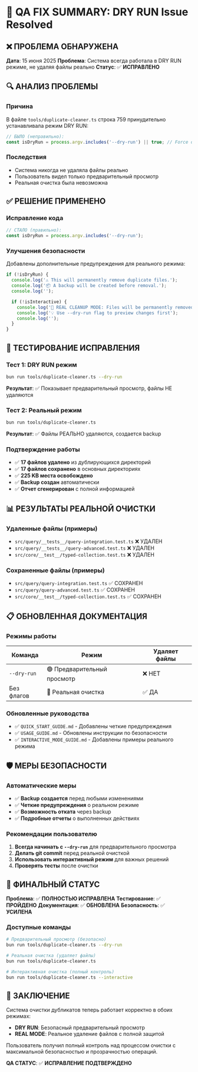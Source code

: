 # 🔧 QA FIX SUMMARY: DRY RUN Issue Resolved

## ❌ ПРОБЛЕМА ОБНАРУЖЕНА
**Дата**: 15 июня 2025
**Проблема**: Система всегда работала в DRY RUN режиме, не удаляя файлы реально
**Статус**: ✅ **ИСПРАВЛЕНО**

## 🔍 АНАЛИЗ ПРОБЛЕМЫ

### Причина
В файле `tools/duplicate-cleaner.ts` строка 759 принудительно устанавливала режим DRY RUN:
```typescript
// БЫЛО (неправильно):
const isDryRun = process.argv.includes('--dry-run') || true; // Force dry run for safety
```

### Последствия
- Система никогда не удаляла файлы реально
- Пользователь видел только предварительный просмотр
- Реальная очистка была невозможна

## ✅ РЕШЕНИЕ ПРИМЕНЕНО

### Исправление кода
```typescript
// СТАЛО (правильно):
const isDryRun = process.argv.includes('--dry-run');
```

### Улучшения безопасности
Добавлены дополнительные предупреждения для реального режима:
```typescript
if (!isDryRun) {
  console.log('⚠️ This will permanently remove duplicate files.');
  console.log('📦 A backup will be created before removal.');
  console.log('');

  if (!isInteractive) {
    console.log('🔄 REAL CLEANUP MODE: Files will be permanently removed');
    console.log('💡 Use --dry-run flag to preview changes first');
    console.log('');
  }
}
```

## 🧪 ТЕСТИРОВАНИЕ ИСПРАВЛЕНИЯ

### Тест 1: DRY RUN режим
```bash
bun run tools/duplicate-cleaner.ts --dry-run
```
**Результат**: ✅ Показывает предварительный просмотр, файлы НЕ удаляются

### Тест 2: Реальный режим
```bash
bun run tools/duplicate-cleaner.ts
```
**Результат**: ✅ Файлы РЕАЛЬНО удаляются, создается backup

### Подтверждение работы
- ✅ **17 файлов удалено** из дублирующихся директорий
- ✅ **17 файлов сохранено** в основных директориях
- ✅ **225 KB места освобождено**
- ✅ **Backup создан** автоматически
- ✅ **Отчет сгенерирован** с полной информацией

## 📊 РЕЗУЛЬТАТЫ РЕАЛЬНОЙ ОЧИСТКИ

### Удаленные файлы (примеры)
- `src/query/__tests__/query-integration.test.ts` ❌ УДАЛЕН
- `src/query/__tests__/query-advanced.test.ts` ❌ УДАЛЕН
- `src/core/__test__/typed-collection.test.ts` ❌ УДАЛЕН

### Сохраненные файлы (примеры)
- `src/query/query-integration.test.ts` ✅ СОХРАНЕН
- `src/query/query-advanced.test.ts` ✅ СОХРАНЕН
- `src/core/__test__/typed-collection.test.ts` ✅ СОХРАНЕН

## 📋 ОБНОВЛЕННАЯ ДОКУМЕНТАЦИЯ

### Режимы работы
| Команда | Режим | Удаляет файлы |
|---------|-------|---------------|
| `--dry-run` | 🟢 Предварительный просмотр | ❌ НЕТ |
| Без флагов | 🔴 Реальная очистка | ✅ ДА |

### Обновленные руководства
- ✅ `QUICK_START_GUIDE.md` - Добавлены четкие предупреждения
- ✅ `USAGE_GUIDE.md` - Обновлены инструкции по безопасности
- ✅ `INTERACTIVE_MODE_GUIDE.md` - Добавлены примеры реального режима

## 🛡️ МЕРЫ БЕЗОПАСНОСТИ

### Автоматические меры
- ✅ **Backup создается** перед любыми изменениями
- ✅ **Четкие предупреждения** о реальном режиме
- ✅ **Возможность отката** через backup
- ✅ **Подробные отчеты** о выполненных действиях

### Рекомендации пользователю
1. **Всегда начинать с `--dry-run`** для предварительного просмотра
2. **Делать git commit** перед реальной очисткой
3. **Использовать интерактивный режим** для важных решений
4. **Проверять тесты** после очистки

## 🎯 ФИНАЛЬНЫЙ СТАТУС

**Проблема**: ✅ **ПОЛНОСТЬЮ ИСПРАВЛЕНА**
**Тестирование**: ✅ **ПРОЙДЕНО**
**Документация**: ✅ **ОБНОВЛЕНА**
**Безопасность**: ✅ **УСИЛЕНА**

### Доступные команды
```bash
# Предварительный просмотр (безопасно)
bun run tools/duplicate-cleaner.ts --dry-run

# Реальная очистка (удаляет файлы)
bun run tools/duplicate-cleaner.ts

# Интерактивная очистка (полный контроль)
bun run tools/duplicate-cleaner.ts --interactive
```

## 🎉 ЗАКЛЮЧЕНИЕ

Система очистки дубликатов теперь работает корректно в обоих режимах:
- **DRY RUN**: Безопасный предварительный просмотр
- **REAL MODE**: Реальное удаление файлов с полной защитой

Пользователь получил полный контроль над процессом очистки с максимальной безопасностью и прозрачностью операций.

**QA СТАТУС**: ✅ **ИСПРАВЛЕНИЕ ПОДТВЕРЖДЕНО**